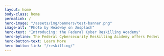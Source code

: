 ```yaml
---
layout: home
body-class: home
permalink: /
hero-image: "/assets/img/banners/test-banner.png"
image-alt: "Photo by Headway on Unsplash"
hero-text: "Introducing: the Federal Cyber Reskilling Academy"
hero-byline: The Federal Cybersecurity Reskilling Academy offers Federal employees the opportunity for hands-on training in cybersecurity.
hero-button-text: Learn More
hero-button-link: "/reskilling/"
---
```

